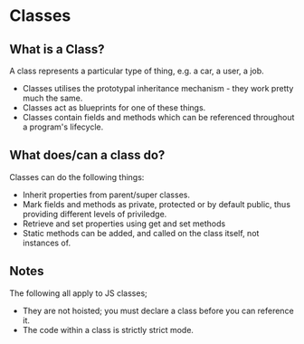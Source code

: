 # Classes

## What is a Class?
A class represents a particular type of thing, e.g. a car, a user, a job.

* Classes utilises the prototypal inheritance mechanism - they work pretty much the same.
* Classes act as blueprints for one of these things.
* Classes contain fields and methods which can be referenced throughout a program's lifecycle.

## What does/can a class do?
Classes can do the following things:

- Inherit properties from parent/super classes.
- Mark fields and methods as private, protected or by default public, thus providing different levels of priviledge.
- Retrieve and set properties using get and set methods
- Static methods can be added, and called on the class itself, not instances of.

## Notes
The following all apply to JS classes;

* They are not hoisted; you must declare a class before you can reference it.
* The code within a class is strictly strict mode.